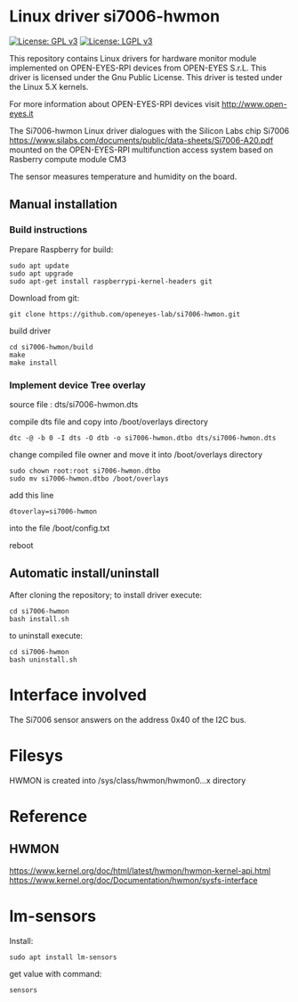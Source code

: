 # Linux driver si7006-hwmon

[![License: GPL v3](https://img.shields.io/badge/License-GPL%20v3-blue.svg)](http://www.gnu.org/licenses/gpl-3.0)
[![License: LGPL v3](https://img.shields.io/badge/License-LGPL%20v3-blue.svg)](http://www.gnu.org/licenses/lgpl-3.0)

This repository contains Linux drivers for hardware monitor module implemented
on OPEN-EYES-RPI devices from OPEN-EYES S.r.L.
This driver is licensed under the Gnu Public License.
This driver is tested under the Linux 5.X kernels.

For more information about OPEN-EYES-RPI devices visit http://www.open-eyes.it

The Si7006-hwmon Linux driver dialogues with the Silicon Labs chip Si7006 
https://www.silabs.com/documents/public/data-sheets/Si7006-A20.pdf
mounted on the OPEN-EYES-RPI multifunction access system based on Rasberry compute module CM3

The sensor measures temperature and humidity on the board.

## Manual installation

### Build instructions

Prepare Raspberry for build:
```
sudo apt update
sudo apt upgrade
sudo apt-get install raspberrypi-kernel-headers git
```
Download from git:
```
git clone https://github.com/openeyes-lab/si7006-hwmon.git
```
build driver
```
cd si7006-hwmon/build
make
make install
```

### Implement device Tree overlay

source file : dts/si7006-hwmon.dts

compile dts file and copy into /boot/overlays directory
```
dtc -@ -b 0 -I dts -O dtb -o si7006-hwmon.dtbo dts/si7006-hwmon.dts
```
change compiled file owner and move it into /boot/overlays directory
```
sudo chown root:root si7006-hwmon.dtbo
sudo mv si7006-hwmon.dtbo /boot/overlays
```
add this line
```
dtoverlay=si7006-hwmon
```
into the file /boot/config.txt

reboot

## Automatic install/uninstall

After cloning the repository;
to install driver execute:
```
cd si7006-hwmon
bash install.sh
```
to uninstall execute:
```
cd si7006-hwmon
bash uninstall.sh
```

# Interface involved

The Si7006 sensor answers on the address 0x40 of the I2C bus.

# Filesys

HWMON is created into /sys/class/hwmon/hwmon0...x directory

# Reference

## HWMON
https://www.kernel.org/doc/html/latest/hwmon/hwmon-kernel-api.html
https://www.kernel.org/doc/Documentation/hwmon/sysfs-interface

# lm-sensors

Install:
```
sudo apt install lm-sensors
```

get value with command:
```
sensors
```

